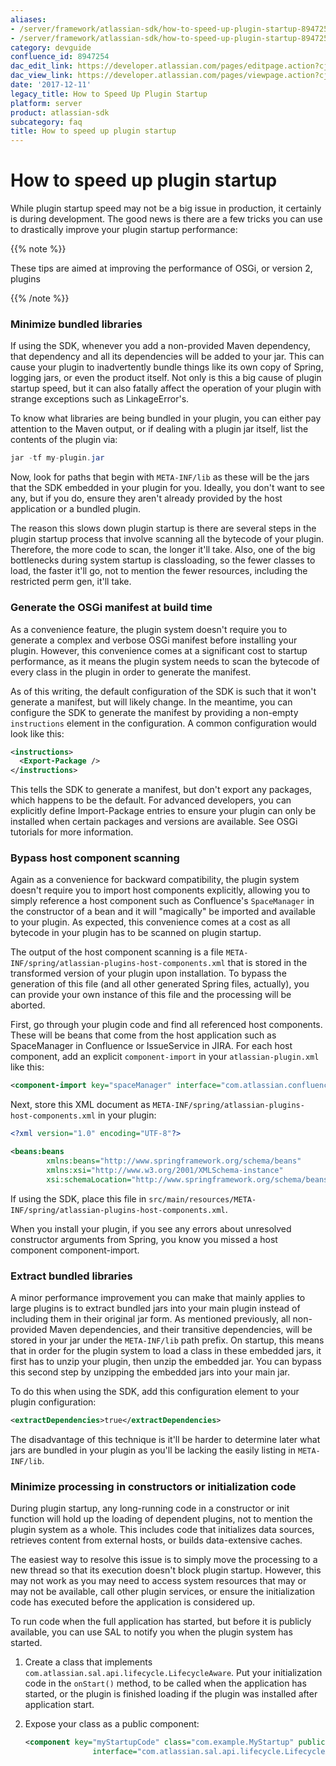 ```yaml
---
aliases:
- /server/framework/atlassian-sdk/how-to-speed-up-plugin-startup-8947254.html
- /server/framework/atlassian-sdk/how-to-speed-up-plugin-startup-8947254.md
category: devguide
confluence_id: 8947254
dac_edit_link: https://developer.atlassian.com/pages/editpage.action?cjm=wozere&pageId=8947254
dac_view_link: https://developer.atlassian.com/pages/viewpage.action?cjm=wozere&pageId=8947254
date: '2017-12-11'
legacy_title: How to Speed Up Plugin Startup
platform: server
product: atlassian-sdk
subcategory: faq
title: How to speed up plugin startup
---
```

# How to speed up plugin startup

While plugin startup speed may not be a big issue in production, it certainly is during development. The good news is there are a few tricks you can use to drastically improve your plugin startup performance:

{{% note %}}

These tips are aimed at improving the performance of OSGi, or version 2, plugins

{{% /note %}}

### Minimize bundled libraries

If using the SDK, whenever you add a non-provided Maven dependency, that dependency and all its dependencies will be added to your jar. This can cause your plugin to inadvertently bundle things like its own copy of Spring, logging jars, or even the product itself. Not only is this a big cause of plugin startup speed, but it can also fatally affect the operation of your plugin with strange exceptions such as LinkageError's.

To know what libraries are being bundled in your plugin, you can either pay attention to the Maven output, or if dealing with a plugin jar itself, list the contents of the plugin via:

``` java
jar -tf my-plugin.jar
```

Now, look for paths that begin with `META-INF/lib` as these will be the jars that the SDK embedded in your plugin for you. Ideally, you don't want to see any, but if you do, ensure they aren't already provided by the host application or a bundled plugin.

The reason this slows down plugin startup is there are several steps in the plugin startup process that involve scanning all the bytecode of your plugin. Therefore, the more code to scan, the longer it'll take. Also, one of the big bottlenecks during system startup is classloading, so the fewer classes to load, the faster it'll go, not to mention the fewer resources, including the restricted perm gen, it'll take.

### Generate the OSGi manifest at build time

As a convenience feature, the plugin system doesn't require you to generate a complex and verbose OSGi manifest before installing your plugin. However, this convenience comes at a significant cost to startup performance, as it means the plugin system needs to scan the bytecode of every class in the plugin in order to generate the manifest.

As of this writing, the default configuration of the SDK is such that it won't generate a manifest, but will likely change. In the meantime, you can configure the SDK to generate the manifest by providing a non-empty `instructions` element in the configuration. A common configuration would look like this:

``` xml
<instructions>
  <Export-Package />
</instructions>
```

This tells the SDK to generate a manifest, but don't export any packages, which happens to be the default. For advanced developers, you can explicitly define Import-Package entries to ensure your plugin can only be installed when certain packages and versions are available. See OSGi tutorials for more information.

### Bypass host component scanning

Again as a convenience for backward compatibility, the plugin system doesn't require you to import host components explicitly, allowing you to simply reference a host component such as Confluence's `SpaceManager` in the constructor of a bean and it will "magically" be imported and available to your plugin. As expected, this convenience comes at a cost as all bytecode in your plugin has to be scanned on plugin startup.

The output of the host component scanning is a file `META-INF/spring/atlassian-plugins-host-components.xml` that is stored in the transformed version of your plugin upon installation. To bypass the generation of this file (and all other generated Spring files, actually), you can provide your own instance of this file and the processing will be aborted.

First, go through your plugin code and find all referenced host components. These will be beans that come from the host application such as SpaceManager in Confluence or IssueService in JIRA. For each host component, add an explicit `component-import` in your `atlassian-plugin.xml` like this:

``` xml
<component-import key="spaceManager" interface="com.atlassian.confluence.spaces.SpaceManager" />
```

Next, store this XML document as `META-INF/spring/atlassian-plugins-host-components.xml` in your plugin:

``` xml
<?xml version="1.0" encoding="UTF-8"?>

<beans:beans 
        xmlns:beans="http://www.springframework.org/schema/beans" 
        xmlns:xsi="http://www.w3.org/2001/XMLSchema-instance" 
        xsi:schemaLocation="http://www.springframework.org/schema/beans http://www.springframework.org/schema/beans/spring-beans-2.5.xsd" />
```

If using the SDK, place this file in `src/main/resources/META-INF/spring/atlassian-plugins-host-components.xml`.

When you install your plugin, if you see any errors about unresolved constructor arguments from Spring, you know you missed a host component component-import.

### Extract bundled libraries

A minor performance improvement you can make that mainly applies to large plugins is to extract bundled jars into your main plugin instead of including them in their original jar form. As mentioned previously, all non-provided Maven dependencies, and their transitive dependencies, will be stored in your jar under the `META-INF/lib` path prefix. On startup, this means that in order for the plugin system to load a class in these embedded jars, it first has to unzip your plugin, then unzip the embedded jar. You can bypass this second step by unzipping the embedded jars into your main jar.

To do this when using the SDK, add this configuration element to your plugin configuration:

``` xml
<extractDependencies>true</extractDependencies>
```

The disadvantage of this technique is it'll be harder to determine later what jars are bundled in your plugin as you'll be lacking the easily listing in `META-INF/lib`.

### Minimize processing in constructors or initialization code

During plugin startup, any long-running code in a constructor or init function will hold up the loading of dependent plugins, not to mention the plugin system as a whole. This includes code that initializes data sources, retrieves content from external hosts, or builds data-extensive caches.

The easiest way to resolve this issue is to simply move the processing to a new thread so that its execution doesn't block plugin startup. However, this may not work as you may need to access system resources that may or may not be available, call other plugin services, or ensure the initialization code has executed before the application is considered up.

To run code when the full application has started, but before it is publicly available, you can use SAL to notify you when the plugin system has started.

1.  Create a class that implements `com.atlassian.sal.api.lifecycle.LifecycleAware`. Put your initialization code in the `onStart()` method, to be called when the application has started, or the plugin is finished loading if the plugin was installed after application start.
2.  Expose your class as a public component:

    ``` xml
    <component key="myStartupCode" class="com.example.MyStartup" public="true"
                   interface="com.atlassian.sal.api.lifecycle.LifecycleAware" />
    ```































































































































































































































































